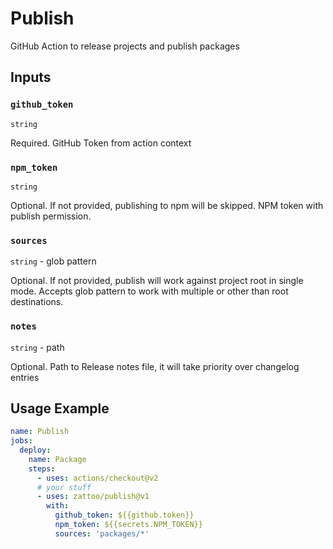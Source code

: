 # Publish

GitHub Action to release projects and publish packages

## Inputs

### `github_token`

`string`

Required. GitHub Token from action context

### `npm_token`

`string`

Optional. If not provided, publishing to npm will be skipped.
NPM token with publish permission.

### `sources`

`string` - glob pattern

Optional. If not provided, publish will work against project root in single mode.
Accepts glob pattern to work with multiple or other than root destinations.

### `notes`

`string` - path

Optional. Path to Release notes file, it will take priority over changelog entries

## Usage Example

````yaml
name: Publish
jobs:
  deploy:
    name: Package
    steps:
      - uses: actions/checkout@v2
      # your stuff
      - uses: zattoo/publish@v1
        with:
          github_token: ${{github.token}}
          npm_token: ${{secrets.NPM_TOKEN}}
          sources: 'packages/*'
````

